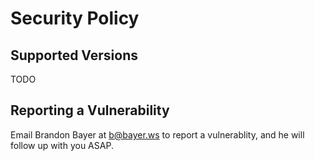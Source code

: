 # Security Policy

## Supported Versions

TODO

## Reporting a Vulnerability

Email Brandon Bayer at b@bayer.ws to report a vulnerablity, and he will follow up with you ASAP.
